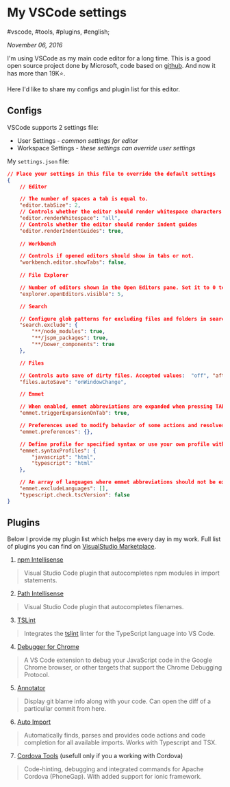 # My VSCode settings

#vscode, #tools, #plugins, #english;

_November 06, 2016_

I'm using VSCode as my main code editor for a long time. 
This is a good open source project done by Microsoft, code based on [github](https://github.com/Microsoft/vscode).
And now it has more than 19K⭐️. 

Here I'd like to share my configs and plugin list for this editor.

## Configs

VSCode supports 2 settings file: 

* User Settings - _common settings for editor_
* Workspace Settings - _these settings can override user settings_

My ```settings.json``` file:

```json
// Place your settings in this file to override the default settings
{
    // Editor

    // The number of spaces a tab is equal to.
    "editor.tabSize": 2,
    // Controls whether the editor should render whitespace characters
    "editor.renderWhitespace": "all",
    // Controls whether the editor should render indent guides
    "editor.renderIndentGuides": true,
    
    // Workbench

    // Controls if opened editors should show in tabs or not.
    "workbench.editor.showTabs": false,
    
    // File Explorer

    // Number of editors shown in the Open Editors pane. Set it to 0 to hide the pane.
    "explorer.openEditors.visible": 5,

    // Search

    // Configure glob patterns for excluding files and folders in searches. Inherits all glob patterns from the files.exclude setting.
    "search.exclude": {
        "**/node_modules": true,
        "**/jspm_packages": true,
        "**/bower_components": true
    },

    // Files

    // Controls auto save of dirty files. Accepted values:  "off", "afterDelay", "onFocusChange" (editor loses focus), "onWindowChange" (window loses focus). If set to "afterDelay", you can configure the delay in "files.autoSaveDelay".
    "files.autoSave": "onWindowChange",

    // Emmet

    // When enabled, emmet abbreviations are expanded when pressing TAB.
    "emmet.triggerExpansionOnTab": true,

    // Preferences used to modify behavior of some actions and resolvers of Emmet.
    "emmet.preferences": {},

    // Define profile for specified syntax or use your own profile with specific rules.
    "emmet.syntaxProfiles": {
        "javascript": "html",
        "typescript": "html"
    },

    // An array of languages where emmet abbreviations should not be expanded.
    "emmet.excludeLanguages": [],
    "typescript.check.tscVersion": false
}
```

## Plugins

Below I provide my plugin list which helps me every day in my work. 
Full list of plugins you can find on [VisualStudio Marketplace](https://marketplace.visualstudio.com/).

1. [npm Intellisense](https://marketplace.visualstudio.com/items?itemName=christian-kohler.npm-intellisense)

> Visual Studio Code plugin that autocompletes npm modules in import statements.

2. [Path Intellisense](https://marketplace.visualstudio.com/items?itemName=christian-kohler.path-intellisense)

> Visual Studio Code plugin that autocompletes filenames.

3. [TSLint](https://marketplace.visualstudio.com/items?itemName=eg2.tslint)

> Integrates the [tslint](https://github.com/palantir/tslint) linter for the TypeScript language into VS Code.

4. [Debugger for Chrome](https://marketplace.visualstudio.com/items?itemName=msjsdiag.debugger-for-chrome)

> A VS Code extension to debug your JavaScript code in the Google Chrome browser, or other targets that support the Chrome Debugging Protocol.

5. [Annotator](https://marketplace.visualstudio.com/items?itemName=ryu1kn.annotator)

> Display git blame info along with your code. Can open the diff of a particullar commit from here.

6. [Auto Import](https://marketplace.visualstudio.com/items?itemName=steoates.autoimport)

> Automatically finds, parses and provides code actions and code completion for all available imports. Works with Typescript and TSX.

7. [Cordova Tools](https://marketplace.visualstudio.com/items?itemName=vsmobile.cordova-tools) (usefull only if you a working with Cordova)

> Code-hinting, debugging and integrated commands for Apache Cordova (PhoneGap). With added support for ionic framework.